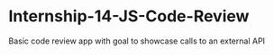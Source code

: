 # Internship-14-JS-Code-Review
Basic code review app with goal to showcase calls to an external API
